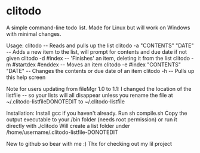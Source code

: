 # clitodo
A simple command-line todo list. Made for Linux but will work on Windows with minimal changes.

Usage:
clitodo   -- Reads and pulls up the list
clitodo -a "CONTENTS" "DATE"   -- Adds a new item to the list, will prompt for contents and due date if not given
clitodo -d #index   -- 'Finishes' an item, deleting it from the list
clitodo -m #startdex #enddex   -- Moves an item
clitodo -e #index "CONTENTS" "DATE" -- Changes the contents or due date of an item
clitodo -h   -- Pulls up this help screen

Note for users updating from fileMgr 1.0 to 1.1:
I changed the location of the listfile -- so your lists will all disappear unless you rename the file at ~/.clitodo-listfileDONOTEDIT to ~/.clitodo-listfile

Installation:
Install gcc if you haven't already.
Run sh compile.sh
Copy the output executable to your /bin folder (needs root permission) or run it directly with ./clitodo
Will create a list folder under /home/username/.clitodo-listfile-DONOTEDIT

New to github so bear with me :) Thx for checking out my lil project
